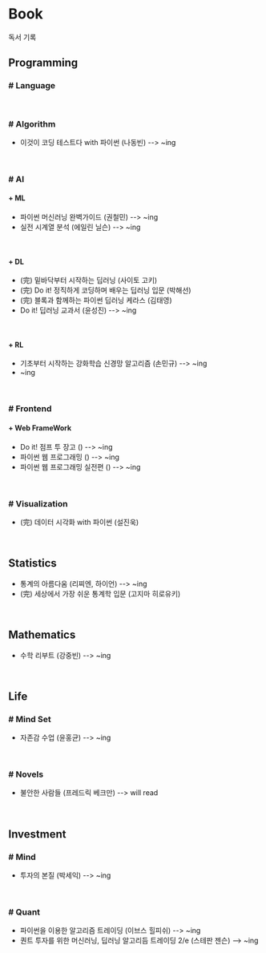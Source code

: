 # Book 
독서 기록

## Programming
### # Language

<br>


### # Algorithm

- 이것이 코딩 테스트다 with 파이썬 (나동빈) --> ~ing

<br>

### # AI
#### + ML

- 파이썬 머신러닝 완벽가이드 (권철민) --> ~ing
- 실전 시계열 분석 (에일린 닐슨) --> ~ing

<br>

#### + DL

- (完) 밑바닥부터 시작하는 딥러닝 (사이토 고키)
- (完) Do it! 정직하게 코딩하며 배우는 딥러닝 입문 (박해선)
- (完) 블록과 함께하는 파이썬 딥러닝 케라스 (김태영)
- Do it! 딥러닝 교과서 (윤성진) --> ~ing

<br>

#### + RL

- 기초부터 시작하는 강화학습 신경망 알고리즘 (손민규) --> ~ing 
- ~ing

<br>

### # Frontend
#### + Web FrameWork

- Do it! 점프 투 장고 () --> ~ing
- 파이썬 웹 프로그래밍 () --> ~ing
- 파이썬 웹 프로그래밍 실전편 () --> ~ing


<br>


### # Visualization

- (完) 데이터 시각화 with 파이썬 (설진욱)


<br>


## Statistics

- 통계의 아름다움 (리찌엔, 하이언)  --> ~ing
- (完) 세상에서 가장 쉬운 통계학 입문 (고지마 히로유키)


<br>


## Mathematics

- 수학 리부트 (강중빈) --> ~ing


<br>


## Life

### # Mind Set

- 자존감 수업 (윤홍균) --> ~ing

<br>


### # Novels

- 불안한 사람들 (프레드릭 베크만) --> will read


<br>


## Investment
### # Mind

- 투자의 본질 (박세익) --> ~ing

<br>


### # Quant

- 파이썬을 이용한 알고리즘 트레이딩 (이브스 힐피쉬) --> ~ing
- 퀀트 투자를 위한 머신러닝, 딥러닝 알고리듬 트레이딩 2/e (스테판 젠슨) --> ~ing